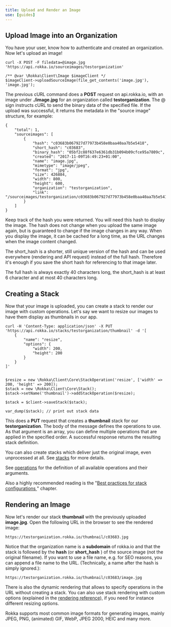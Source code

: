 ```yaml
---
title: Upload and Render an Image
use: [guides]
---
```


## Upload Image into an Organization

You have your user, know how to authenticate and created an organization. Now let's upload an image!

```language-bash
curl -X POST -F filedata=@image.jpg 'https://api.rokka.io/sourceimages/testorganization'
```
```language-php
/** @var \Rokka\Client\Image $imageClient */ 
$imageClient->uploadSourceImage(file_get_contents('image.jpg'), 'image.jpg');
```

The previous cURL command does a __POST__ request on api.rokka.io, with an image under __./image.jpg__ for an organization called __testorganization__.
The @ sign instructs cURL to send the binary data of the specified file. If the upload was successful, it returns the metadata in the "source image" structure, for example: 

```language-js
{
    "total": 1,
    "sourceimages": [
        {
            "hash": "c03683b067927d77973b458e0baa40aa7b5e5418",
            "short_hash": "c03683",
            "binary_hash": "05bf2c88f637e6361db31b094b09cfce95a7809c",
            "created": "2017-11-09T16:49:23+01:00",
            "name": "image.jpg",
            "mimetype": "image/jpeg",
            "format": "jpg",
            "size": 426884,
            "width": 800,
            "height": 600,
            "organization": "testorganization",
            "link": "/sourceimages/testorganization/c03683b067927d77973b458e0baa40aa7b5e5418"
        }
    ]
}
```

Keep track of the hash you were returned. You will need this hash to display the image. The hash does not change when you upload the same image again, but is guaranteed to change if the image changes in any way. When you display the image, it can be cached for a long time, as the URL changes when the image content changed.

The short_hash is a shorter, still unique version of the hash and can be used everywhere (rendering and API request) instead of the full hash. Therefore it's enough if you save the short hash for referencing to that image later. 

The full hash is always exactly 40 characters long, the short_hash is at least 6 character and at most 40 characters long.


## Creating a Stack

Now that your image is uploaded, you can create a stack to render our image with custom operations.
Let's say we want to resize our images to have them display as thumbnails in our app.

```language-bash
curl -H 'Content-Type: application/json' -X PUT 'https://api.rokka.io/stacks/testorganization/thumbnail' -d '[
    {
        "name": "resize",
        "options": {
            "width": 200,
            "height": 200
        }
    }
]'
```
```language-php

$resize = new \Rokka\Client\Core\StackOperation('resize', ['width' => 200, 'height' => 200]);
$stack = new \Rokka\Client\Core\Stack();
$stack->setName('thumbnail')->addStackOperation($resize);

$stack = $client->saveStack($stack);

var_dump($stack); // print out stack data
```

This does a __PUT__ request that creates a __thumbnail__ stack for our __testorganization__. The body of the message defines the operations to use. As that argument is an array, you can define multiple operations that are applied in the specified order. A successful response returns the resulting stack definition.

You can also create stacks which deliver just the original image, even unprocessed at all. See [stacks](/documentation/references/stacks.html) for more details.

See [operations](/documentation/references/operations.html) for the definition of all available operations and their arguments.

Also a highly recommended reading is the "[Best practices for stack configurations
](/best-practices-for-stack-configurations.html)" chapter.

## Rendering an Image

Now let's render our stack __thumbnail__ with the previously uploaded __image.jpg__. Open the following URL in the browser to see the rendered image:

`https://testorganization.rokka.io/thumbnail/c03683.jpg`

Notice that the organization name is a __subdomain__ of rokka.io and that the stack is followed by the __hash__ (or __short_hash__ ) of the source image (not the original filename). If you want to use a file name, e.g. for SEO reasons, you can append a file name to the URL. (Technically, a name after the hash is simply ignored.):

`https://testorganization.rokka.io/thumbnail/c03683/image.jpg`

There is also the dynamic rendering that allows to specify operations in the URL without creating a stack. You can also use stack rendering with custom options (explained in the [rendering reference](../references/render.html)), if you need for instance different resizing options. 

Rokka supports most common image formats for generating images, mainly JPEG, PNG, (animated) GIF, WebP, JPEG 2000, HEIC and many more.